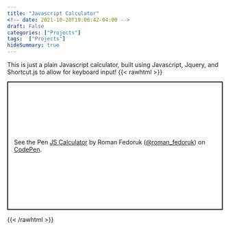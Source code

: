 ```yaml
---
title: "Javascript Calculator"
<!-- date: 2021-10-20T19:06:42-04:00 -->
draft: False
categories: ["Projects"]
tags:  ["Projects"]
hideSummary: true
---
```


This is just a plain Javascript calculator, built using Javascript, Jquery, and Shortcut.js to allow for keyboard input!
{{< rawhtml >}}
<p class="codepen" data-height="600" data-theme-id="dark" data-default-tab="result" data-slug-hash="RoRZxd" data-user="roman_fedoruk" style="height: 300px; box-sizing: border-box; display: flex; align-items: center; justify-content: center; border: 2px solid; margin: 1em 0; padding: 1em;">
  	<span>See the Pen <a href="https://codepen.io/roman_fedoruk/pen/RoRZxd">
  	JS Calculator</a> by Roman Fedoruk (<a href="https://codepen.io/roman_fedoruk">@roman_fedoruk</a>)
  	on <a href="https://codepen.io">CodePen</a>.</span>
		</p>
<script async src="https://cpwebassets.codepen.io/assets/embed/ei.js"></script>
{{< /rawhtml >}}
